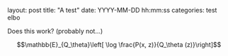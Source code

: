 layout: post
title: "A test"
date: YYYY-MM-DD hh:mm:ss
categories: test elbo

Does this work? (probably not...)

$$\mathbb{E}_{Q_\theta}\left[ \log \frac{P(x, z)}{Q_\theta (z)}\right]$$